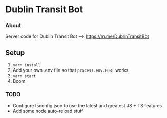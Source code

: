 # Dublin Transit Bot

### About

Server code for Dublin Transit Bot --> https://m.me/DublinTransitBot

## Setup

1. `yarn install`
2. Add your own .env file so that `process.env.PORT` works
3. `yarn start`
4. Boom

### TODO

-   Configure tsconfig.json to use the latest and greatest JS + TS features
-   Add some node auto-reload stuff
